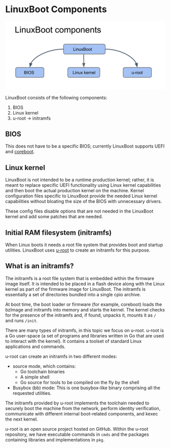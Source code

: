 # LinuxBoot Components

![image](./images/LinuxBoot-components.svg)

LinuxBoot consists of the following components:

1. BIOS
2. Linux kernel
3. u-root -> initramfs

## BIOS

This does not have to be a specific BIOS; currently LinuxBoot supports UEFI
and [coreboot](https://coreboot.org/).

## Linux kernel

LinuxBoot is not intended to be a runtime production kernel; rather, it
is meant to replace specific UEFI functionality using Linux kernel capabilities
and then boot the actual production kernel on the machine. Kernel
configuration files specific to LinuxBoot provide the needed Linux kernel
capabilities without bloating the size of the BIOS with unnecessary drivers.

These config files disable options that are not needed in the LinuxBoot
kernel and add some patches that are needed.

## Initial RAM filesystem  (initramfs)

When Linux boots it needs a root file system that provides boot and startup
utilities. LinuxBoot uses [u-root](./glossary.md) to create an
initramfs for this purpose.

## What is an initramfs?

The initramfs is a root file system that is embedded within the firmware
image itself. It is intended to be placed in a flash device along with the
Linux kernel as part of the firmware image for LinuxBoot. The initramfs is
essentially a set of directories bundled into a single cpio archive.

At boot time, the boot loader or firmware (for example, coreboot) loads
the bzImage and initramfs into memory and starts the kernel. The kernel
checks for the presence of the initramfs and, if found, unpacks it, mounts
it as `/` and runs `/init`.

There are many types of initramfs, in this topic we focus on u-root.
u-root is a Go user-space (a set of programs and libraries written in Go that
are used to interact with the kernel). It contains a toolset of standard
Linux applications and commands.

u-root can create an initramfs in two different modes:

* source mode, which contains:
  * Go toolchain binaries
  * A simple shell
  * Go source for tools to be compiled on the fly by the shell
* Busybox (bb) mode: This is one busybox-like binary comprising all the
    requested utilities.

The initramfs provided by u-root implements the toolchain needed to securely
boot the machine from the network, perform identity verification, communicate
with different internal boot-related components, and kexec the next kernel.

u-root is an open source project hosted on GitHub. Within the u-root
repository, we have executable commands in `cmds` and the packages containing
libraries and implementations in `pkg`.
